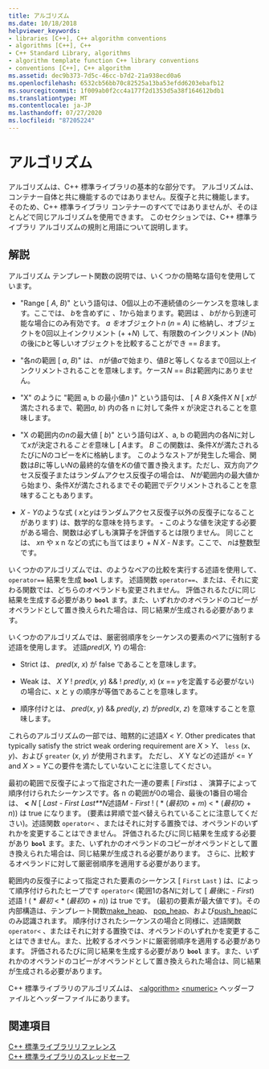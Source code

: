 ```yaml
---
title: アルゴリズム
ms.date: 10/18/2018
helpviewer_keywords:
- libraries [C++], C++ algorithm conventions
- algorithms [C++], C++
- C++ Standard Library, algorithms
- algorithm template function C++ library conventions
- conventions [C++], C++ algorithm
ms.assetid: dec9b373-7d5c-46cc-b7d2-21a938ecd0a6
ms.openlocfilehash: 6532cb56bb70c82525a13ba53efdd6203ebafb12
ms.sourcegitcommit: 1f009ab0f2cc4a177f2d1353d5a38f164612bdb1
ms.translationtype: MT
ms.contentlocale: ja-JP
ms.lasthandoff: 07/27/2020
ms.locfileid: "87205224"
---
```

# <a name="algorithms"></a>アルゴリズム

アルゴリズムは、C++ 標準ライブラリの基本的な部分です。 アルゴリズムは、コンテナー自体と共に機能するのではありません。反復子と共に機能します。 そのため、C++ 標準ライブラリ コンテナーのすべてではありませんが、そのほとんどで同じアルゴリズムを使用できます。 このセクションでは、C++ 標準ライブラリ アルゴリズムの規則と用語について説明します。

## <a name="remarks"></a>解説

アルゴリズム テンプレート関数の説明では、いくつかの簡略な語句を使用しています。

- "Range \[ *A*, *B*)" という語句は、0個以上の不連続値のシーケンスを意味します。ここでは、 *b*を含めずに *、1*から始まります。範囲は *、* *b*がから到達可能な場合にのみ有効です。 *a を*オブジェクト*n* (*n*  =  *A*) に格納し、オブジェクトを0回以上インクリメント (+ +*N*) して、有限数のインクリメント (*N*b) の後に*b*と等しいオブジェクトを比較することができ  ==  *B*ます。

- "各*n*の範囲 \[ *a*, *B*)" は、 *n*が値*a*で始まり、値*B*と等しくなるまで0回以上インクリメントされることを意味します。ケース*N*  ==  *B*は範囲内にありません。

- "X" のように "範囲 a, b の最小値*n* )" という語句は、 \[ *A* *B* *X*条件*X* *N* \[ *x*が満たされるまで、範囲*a*, *b*) 内の各 n に対して条件 x が決定されることを意味します。

- "X の範囲内の*n*の最大値 \[ *b*)" という語句は*X* 、a, b の範囲内の各*N*に対して*x*が決定される*ことを*意味し \[ *A*ます。 *B* この関数は、条件*X*が満たされるたびに*N*のコピーを*K*に格納します。 このようなストアが発生した場合、関数は*B*に等しい*N*の最終的な値を*K*の値で置き換えます。ただし、双方向アクセス反復子またはランダムアクセス反復子の場合は、 *N*が範囲内の最大値から始まり、条件*X*が満たされるまでその範囲でデクリメントされることを意味することもあります。

- *X*  -  *Y*のような式 ( *x*と*y*はランダムアクセス反復子以外の反復子になることがあります) は、数学的な意味を持ちます。 **-** このような値を決定する必要がある場合、関数は必ずしも演算子を評価するとは限りません。 同じことは、 *x*n や x n などの式にも当てはまり  +  *N* *X*  -  *N*ます。ここで、 *n*は整数型です。

いくつかのアルゴリズムでは、のようなペアの比較を実行する述語を使用して、 `operator==` 結果を生成 **`bool`** します。 述語関数 `operator==`、または、それに変わる関数では、どちらのオペランドも変更されません。 評価されるたびに同じ結果を生成する必要があり **`bool`** ます。また、いずれかのオペランドのコピーがオペランドとして置き換えられた場合は、同じ結果が生成される必要があります。

いくつかのアルゴリズムでは、厳密弱順序をシーケンスの要素のペアに強制する述語を使用します。 述語*pred*(*X*, *Y*) の場合:

- Strict は、 *pred*(*x*, *x*) が false であることを意味します。

- Weak は、 *X* *Y* \! *pred*(*x*, *y*)  && \! *pred*(*y*, *x*) (*x*  ==  *y*を定義する必要がない) の場合に、x と y の順序が等価であることを意味します。

- 順序付けとは、 *pred*(*x*, *y*)  && *pred*(*y*, *z*) が*pred*(*x*, *z*) を意味することを意味します。

これらのアルゴリズムの一部では、暗黙的に述語*X* \< *Y*. Other predicates that typically satisfy the strict weak ordering requirement are *X* > *Y*、 `less` (*x*、 *y*)、および `greater` (*x*, *y*) が使用されます。 ただし、 *X* Y などの述語が \<= *Y* and *X* > =  *Y*この要件を満たしていないことに注意してください。

最初の範囲で反復子によって指定された一連の要素 \[ *First*は *、* 演算子によって順序付けられたシーケンスです。各 n の範囲が0の場合、最後の1番目の場合は、 **<** *N* \[ *Last*  -  *First* *Last**N*述語*M*  -  *First* \! ( \* (*最初*の  +  *m*) < \* (*最初*の  +  *n*)) は true になります。 (要素は昇順で並べ替えられていることに注意してください)。述語関数 `operator<` 、またはそれに対する置換では、オペランドのいずれかを変更することはできません。 評価されるたびに同じ結果を生成する必要があり **`bool`** ます。また、いずれかのオペランドのコピーがオペランドとして置き換えられた場合は、同じ結果が生成される必要があります。 さらに、比較するオペランドに対して厳密弱順序を適用する必要があります。

範囲内の反復子によって指定された要素のシーケンス \[ `First` `Last` ) は、によって順序付けられたヒープです `operator<` (範囲1の各*N*に対して \[ *最後*に  -  *First*) 述語 \! ( \* _最初_  <  \* (*最初*の  +  *n*)) は true です。 (最初の要素が最大値です)。その内部構造は、テンプレート関数[make_heap](algorithm-functions.md#make_heap)、 [pop_heap](algorithm-functions.md#pop_heap)、および[push_heap](algorithm-functions.md#push_heap)にのみ認識されます。 順序付けされたシーケンスの場合と同様に、述語関数 `operator<` 、またはそれに対する置換では、オペランドのいずれかを変更することはできません。また、比較するオペランドに厳密弱順序を適用する必要があります。 評価されるたびに同じ結果を生成する必要があり **`bool`** ます。また、いずれかのオペランドのコピーがオペランドとして置き換えられた場合は、同じ結果が生成される必要があります。

C++ 標準ライブラリのアルゴリズムは、 [\<algorithm>](algorithm.md) [\<numeric>](numeric.md) ヘッダーファイルとヘッダーファイルにあります。

## <a name="see-also"></a>関連項目

[C++ 標準ライブラリリファレンス](cpp-standard-library-reference.md)\
[C++ 標準ライブラリのスレッドセーフ](thread-safety-in-the-cpp-standard-library.md)
